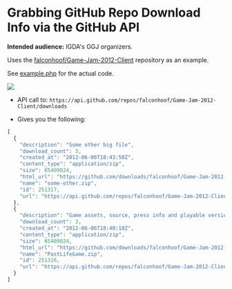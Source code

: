 # Grabbing GitHub Repo Download Info via the GitHub API

**Intended audience:** IGDA's GGJ organizers.

Uses the [falconhoof/Game-Jam-2012-Client](https://github.com/falconhoof/Game-Jam-2012-Client) repository as an example.

See [example.php](https://github.com/leereilly/github-api-igda-php/blob/master/example.php) for the actual code.

![](https://img.skitch.com/20120718-mj4mc6jtu5j7xd9styu79w9i33.png)

* API call to:
`https://api.github.com/repos/falconhoof/Game-Jam-2012-Client/downloads`

* Gives you the following:

```javascript
[
  {
    "description": "Some other big file",
    "download_count": 3,
    "created_at": "2012-06-06T18:43:58Z",
    "content_type": "application/zip",
    "size": 65409024,
    "html_url": "https://github.com/downloads/falconhoof/Game-Jam-2012-Client/some-other.zip",
    "name": "some-other.zip",
    "id": 251317,
    "url": "https://api.github.com/repos/falconhoof/Game-Jam-2012-Client/downloads/251317"
  },
  {
    "description": "Game assets, source, press info and playable version",
    "download_count": 3,
    "created_at": "2012-06-06T18:40:18Z",
    "content_type": "application/zip",
    "size": 65409024,
    "html_url": "https://github.com/downloads/falconhoof/Game-Jam-2012-Client/PastLifeGame.zip",
    "name": "PastLifeGame.zip",
    "id": 251316,
    "url": "https://api.github.com/repos/falconhoof/Game-Jam-2012-Client/downloads/251316"
  }
]
```